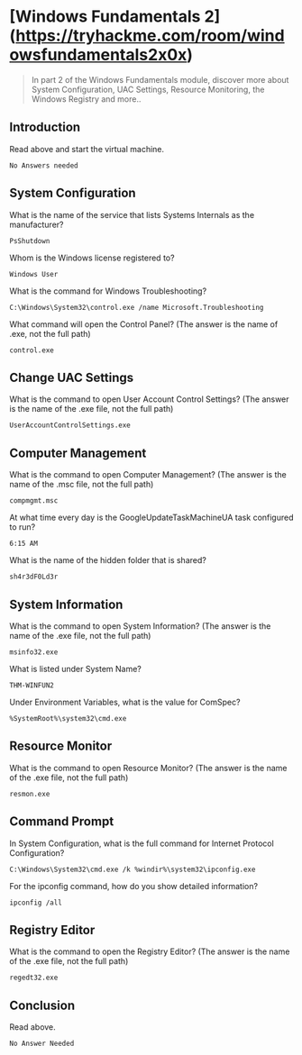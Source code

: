 # [Windows Fundamentals 2] (https://tryhackme.com/room/windowsfundamentals2x0x)
> In part 2 of the Windows Fundamentals module, discover more about System Configuration, UAC Settings, Resource Monitoring, the Windows Registry and more..

## Introduction
Read above and start the virtual machine.
```
No Answers needed
```

## System Configuration
What is the name of the service that lists Systems Internals as the manufacturer?
```
PsShutdown
```

Whom is the Windows license registered to?
```
Windows User
```

What is the command for Windows Troubleshooting?
```
C:\Windows\System32\control.exe /name Microsoft.Troubleshooting
```

What command will open the Control Panel? (The answer is  the name of .exe, not the full path)
```
control.exe
```

## Change UAC Settings
What is the command to open User Account Control Settings? (The answer is the name of the .exe file, not the full path)
```
UserAccountControlSettings.exe
```

## Computer Management
What is the command to open Computer Management? (The answer is the name of the .msc file, not the full path)
```
compmgmt.msc
```

At what time every day is the GoogleUpdateTaskMachineUA task configured to run?
```
6:15 AM
```

What is the name of the hidden folder that is shared?
```
sh4r3dF0Ld3r
```

##  System Information
What is the command to open System Information? (The answer is the name of the .exe file, not the full path)
```
msinfo32.exe
```

What is listed under System Name?
```
THM-WINFUN2
```

Under Environment Variables, what is the value for ComSpec?
```
%SystemRoot%\system32\cmd.exe
```

##  Resource Monitor
What is the command to open Resource Monitor? (The answer is the name of the .exe file, not the full path)
```
resmon.exe
```

##  Command Prompt
In System Configuration, what is the full command for Internet Protocol Configuration?
```
C:\Windows\System32\cmd.exe /k %windir%\system32\ipconfig.exe
```

For the ipconfig command, how do you show detailed information?
```
ipconfig /all
```

##  Registry Editor
What is the command to open the Registry Editor? (The answer is the name of  the .exe file, not the full path)
```
regedt32.exe
```

## Conclusion
Read above.
```
No Answer Needed
```
